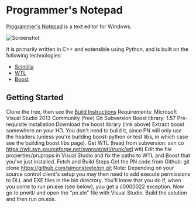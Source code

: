 # Programmer's Notepad

[Programmer's Notepad](http://www.pnotepad.org/) is a text editor for Windows.

![Screenshot](http://www.pnotepad.org/images/home1.png)

It is primarily written in C++ and extensible using Python, and is built on the following technologies:
  - [Scintilla](https://www.scintilla.org/)
  - [WTL](http://sourceforge.net/projects/wtl/)
  - [Boost](http://www.boost.org/)

## Getting Started

Clone the tree, then see the [Build Instructions](http://pnotepad.org/docs/dev/how_to_compile_pn/)
Requirements:
Microsoft Visual Studio 2013 Community (free)
Git
Subversion
Boost library: 1.57
Pre-requisite Installation
Download the boost library (link above)
Extract boost somewhere on your HD. You don't need to build it, since PN will only use the headers (unless you're building boost-python or test libs, in which case see the building boost libs page).
Get WTL (head from subversion: svn co https://wtl.svn.sourceforge.net/svnroot/wtl/trunk/wtl wtl)
Edit the file properties/pn.props in Visual Studio and fix the paths to WTL and Boost that you've just installed.
Fetch and Build Steps
Get the PN code from Github: git clone https://github.com/simonsteele/pn.git
Note: Depending on your source control client's setup you may then need to add execute permissions to DLL and EXE files in the bin directory. You'll know that you do if, when you come to run pn.exe (see below), you get a c0000022 exception.
Now go to pnwtl/ and open the "pn.sln" file with Visual Studio.
Build the solution and then run pn.exe.
